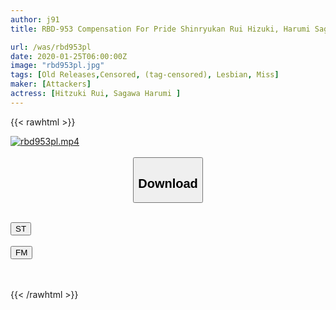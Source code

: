 ```yaml
---
author: j91
title: RBD-953 Compensation For Pride Shinryukan Rui Hizuki, Harumi Sagawa

url: /was/rbd953pl
date: 2020-01-25T06:00:00Z
image: "rbd953pl.jpg"
tags: [Old Releases,Censored, (tag-censored), Lesbian, Miss]
maker: [Attackers]
actress: [Hitzuki Rui, Sagawa Harumi ]
---
```



{{< rawhtml >}}

<div class="video" data-videoid="Ygxv6oylAqSvMb9">
    <a href="javascript:;">
        <img src="/was/rbd953pl/rbd953pl.jpg" width="WIDTH" height="HEIGHT" alt="rbd953pl.mp4" loading="lazy">
    </a>
</div>

<script type="text/javascript" src="https://j91.asia/asset/on-demand-st.js"></script>

<br>
  <link rel="stylesheet" href="https://j91.asia/asset/bs5.css">
  
  <center>
  <button class="btn btn-primary" type="button" data-bs-toggle="collapse" data-bs-target=".multi-collapse" aria-expanded="false" aria-controls="multiCollapseExample1 multiCollapseExample2"><h2>Download</h2></button></center>
</p>
<div class="row">
  <div class="col">
    <div class="collapse multi-collapse" id="multiCollapseExample1">
      <div class="card card-body">
	      	      <br>
<div class="buttons">  
<a href="https://streamtape.to/v/Ygxv6oylAqSvMb9" target="_blank"><button class="btn-hover color-3"><i class="fa fa-download"></i> ST</button></a></div>
    </div>
  </div>
</div>
  <div class="col">
    <div class="collapse multi-collapse" id="multiCollapseExample2">
      <div class="card card-body">
	      <br>
<div class="buttons">
    <a href="https://filemoon.sx/d/2wyfv09dfpkg" target="_blank"><button class="btn-hover color-8"><i class="fa fa-download"></i> FM</button></a></div>
<br><br>
      </div>
    </div>
  </div>
</div>

{{< /rawhtml >}}